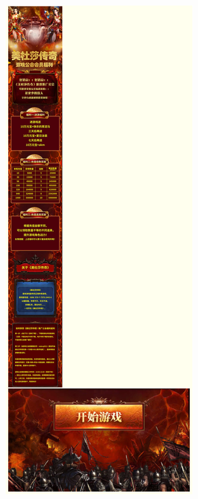 
<!-- <table class="table table-bordered table-striped table-condensed" border="0">
  <tr>
    <td>
      <img src="picture_up.jpg">
      <img src="picture_down.jpg">
    </td>
  </tr>

</table> -->

<table >
  <tr>
    <td>
      <img src="picture_up.jpg">
      <img src="picture_down.jpg">
    </td>
  </tr>

</table>

<style type="text/css">
	table{
	margin:auto;
	border-collapse: separate;
	border-spacing: 0px 0px;
	}
	th{
	background-color: #cde;
	}
	td{
	background-color: #ffe;
	}
</style>
